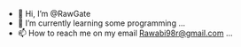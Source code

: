 - 👋 Hi, I’m @RawGate
- 🌱 I’m currently learning some programming ...
- 📫 How to reach me on my email Rawabi98r@gmail.com ...

<!---
RawGate/RawGate is a ✨ special ✨ repository because its `README.md` (this file) appears on your GitHub profile.
You can click the Preview link to take a look at your changes.
--->
